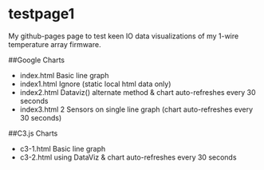 # testpage1
My github-pages page to test keen IO data visualizations of my 1-wire temperature array firmware.

##Google Charts
- index.html  Basic line graph
- index1.html Ignore (static local html data only)
- index2.html Dataviz() alternate method & chart auto-refreshes every 30 seconds
- index3.html 2 Sensors on single line graph (chart auto-refreshes every 30 seconds)

##C3.js Charts
- c3-1.html  Basic line graph
- c3-2.html  using DataViz & chart auto-refreshes every 30 seconds

